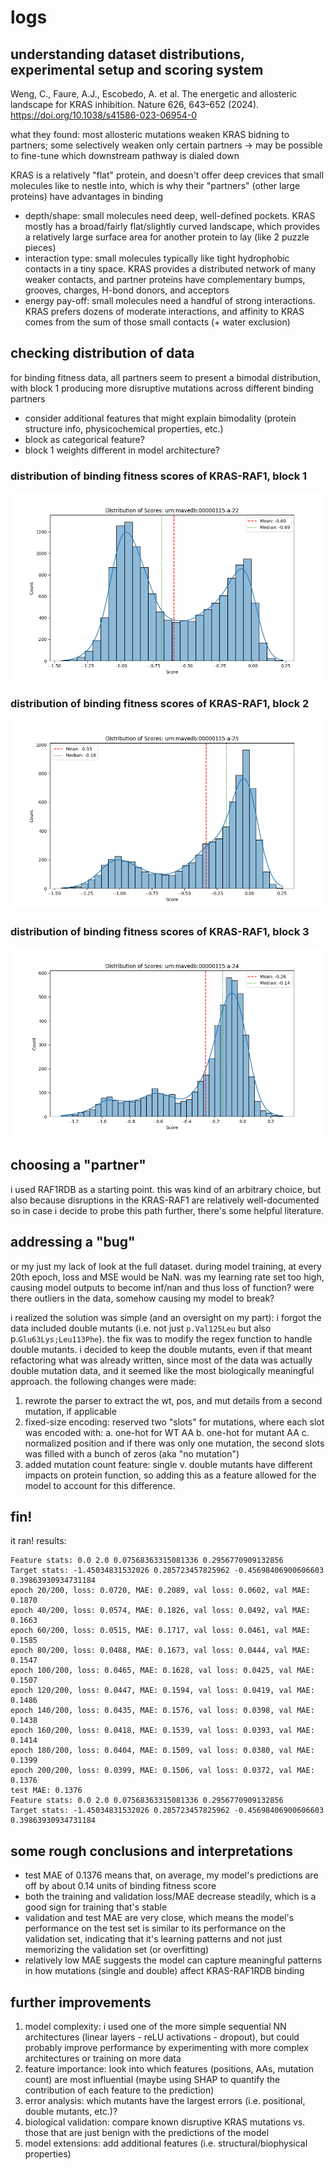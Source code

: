 # logs

## understanding dataset distributions, experimental setup and scoring system
Weng, C., Faure, A.J., Escobedo, A. et al. The energetic and allosteric landscape for KRAS inhibition. Nature 626, 643–652 (2024). https://doi.org/10.1038/s41586-023-06954-0

what they found: most allosteric mutations weaken KRAS bidning to partners; some selectively weaken only certain partners -> may be possible to fine-tune which downstream pathway is dialed down

KRAS is a relatively "flat" protein, and doesn't offer deep crevices that small molecules like to nestle into, which is why their "partners" (other large proteins) have advantages in binding

* depth/shape: small molecules need deep, well-defined pockets. KRAS mostly has a broad/fairly flat/slightly curved landscape, which provides a relatively large surface area for another protein to lay (like 2 puzzle pieces)
* interaction type: small molecules typically like tight hydrophobic contacts in a tiny space. KRAS provides a distributed network of many weaker contacts, and partner proteins have complementary bumps, grooves, charges, H-bond donors, and acceptors
* energy pay-off: small molecules need a handful of strong interactions. KRAS prefers dozens of moderate interactions, and affinity to KRAS comes from the sum of those small contacts (+ water exclusion)


## checking distribution of data
for binding fitness data, all partners seem to present a bimodal distribution, with block 1 producing more disruptive mutations across different binding partners
* consider additional features that might explain bimodality (protein structure info, physicochemical properties, etc.)
* block as categorical feature?
* block 1 weights different in model architecture?

### distribution of binding fitness scores of KRAS-RAF1, block 1
![Alt text](figures/urn_mavedb_00000115-a-22_distribution.png)

### distribution of binding fitness scores of KRAS-RAF1, block 2
![Alt text](figures/urn_mavedb_00000115-a-25_distribution.png)

### distribution of binding fitness scores of KRAS-RAF1, block 3
![Alt text](figures/urn_mavedb_00000115-a-24_distribution.png)

## choosing a "partner"
i used RAF1RDB as a starting point. this was kind of an arbitrary choice, but also because disruptions in the KRAS-RAF1 are relatively well-documented so in case i decide to probe this path further, there's some helpful literature. 

## addressing a "bug"
or my just my lack of look at the full dataset. during model training, at every 20th epoch, loss and MSE would be NaN. was my learning rate set too high, causing model outputs to become inf/nan and thus loss of function? were there outliers in the data, somehow causing my model to break? 

i realized the solution was simple (and an oversight on my part): i forgot the data included double mutants (i.e. not just `p.Val125Leu` but also p.`Glu63Lys;Leu113Phe`). the fix was to modify the regex function to handle double mutants. i decided to keep the double mutants, even if that meant refactoring what was already written, since most of the data was actually double mutation data, and it seemed like the most biologically meaningful approach. the following changes were made:

1. rewrote the parser to extract the wt, pos, and mut details from a second mutation, if applicable
2. fixed-size encoding: reserved two "slots" for mutations, where each slot was encoded with:
    a. one-hot for WT AA
    b. one-hot for mutant AA
    c. normalized position
    and if there was only one mutation, the second slots was filled with a bunch of zeros (aka "no mutation")
3. added mutation count feature: single v. double mutants have different impacts on protein function, so adding this as a feature allowed for the model to account for this difference. 

## fin! 
it ran! results:
```
Feature stats: 0.0 2.0 0.07568363315081336 0.2956770909132856
Target stats: -1.45034831532026 0.285723457825962 -0.45698406900606603 0.39863930934731184
epoch 20/200, loss: 0.0720, MAE: 0.2089, val loss: 0.0602, val MAE: 0.1870
epoch 40/200, loss: 0.0574, MAE: 0.1826, val loss: 0.0492, val MAE: 0.1663
epoch 60/200, loss: 0.0515, MAE: 0.1717, val loss: 0.0461, val MAE: 0.1585
epoch 80/200, loss: 0.0488, MAE: 0.1673, val loss: 0.0444, val MAE: 0.1547
epoch 100/200, loss: 0.0465, MAE: 0.1628, val loss: 0.0425, val MAE: 0.1507
epoch 120/200, loss: 0.0447, MAE: 0.1594, val loss: 0.0419, val MAE: 0.1486
epoch 140/200, loss: 0.0435, MAE: 0.1576, val loss: 0.0398, val MAE: 0.1438
epoch 160/200, loss: 0.0418, MAE: 0.1539, val loss: 0.0393, val MAE: 0.1414
epoch 180/200, loss: 0.0404, MAE: 0.1509, val loss: 0.0380, val MAE: 0.1399
epoch 200/200, loss: 0.0399, MAE: 0.1506, val loss: 0.0372, val MAE: 0.1376
test MAE: 0.1376
Feature stats: 0.0 2.0 0.07568363315081336 0.2956770909132856
Target stats: -1.45034831532026 0.285723457825962 -0.45698406900606603 0.39863930934731184
```

## some rough conclusions and interpretations
* test MAE of 0.1376 means that, on average, my model's predictions are off by about 0.14 units of binding fitness score
* both the training and validation loss/MAE decrease steadily, which is a good sign for training that's stable
* validation and test MAE are very close, which means the model's performance on the test set is similar to its performance on the validation set, indicating that it's learning patterns and not just memorizing the validation set (or overfitting)
* relatively low MAE suggests the model can capture meaningful patterns in how mutations (single and double) affect KRAS-RAF1RDB binding

## further improvements
1. model complexity: i used one of the more simple sequential NN architectures (linear layers - reLU activations - dropout), but could probably improve performance by experimenting with more complex architectures or training on more data
2. feature importance: look into which features (positions, AAs, mutation count) are most influential (maybe using SHAP to quantify the contribution of each feature to the prediction)
3. error analysis: which mutants have the largest errors (i.e. positional, double mutants, etc.)?
4. biological validation: compare known disruptive KRAS mutations vs. those that are just benign with the predictions of the model
5. model extensions: add additional features (i.e. structural/biophysical properties)
